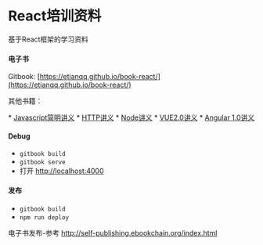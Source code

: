 # React培训资料

基于React框架的学习资料

#### 电子书

Gitbook: [https://etianqq.github.io/book-react/](https://etianqq.github.io/book-react/)

其他书籍：

* [Javascript简明讲义](https://etianqq.github.io/book-jstips/)
* [HTTP讲义](https://etianqq.github.io/book-http/)
* [Node讲义](https://etianqq.github.io/book-node/)
* [VUE2.0讲义](https://etianqq.github.io/book-vue2/)
* [Angular 1.0讲义](https://etianqq.github.io/book-angular/)

#### Debug

* `gitbook build`
* `gitbook serve`
* 打开 [http://localhost:4000](http://localhost:4000)

#### 发布

* `gitbook build`
* `npm run deploy`

电子书发布-参考 http://self-publishing.ebookchain.org/index.html
